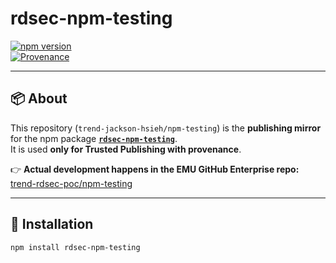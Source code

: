# rdsec-npm-testing

[![npm version](https://img.shields.io/npm/v/rdsec-npm-testing.svg)](https://www.npmjs.com/package/rdsec-npm-testing)  
[![Provenance](https://img.shields.io/badge/provenance-enabled-brightgreen)](https://docs.npmjs.com/generating-provenance-statements)

---

## 📦 About

This repository (`trend-jackson-hsieh/npm-testing`) is the **publishing mirror** for the npm package **[`rdsec-npm-testing`](https://www.npmjs.com/package/rdsec-npm-testing)**.  
It is used **only for Trusted Publishing with provenance**.

👉 **Actual development happens in the EMU GitHub Enterprise repo:**  
[trend-rdsec-poc/npm-testing](https://github.com/trend-rdsec-poc/npm-testing)

---

## 🚀 Installation

```bash
npm install rdsec-npm-testing
